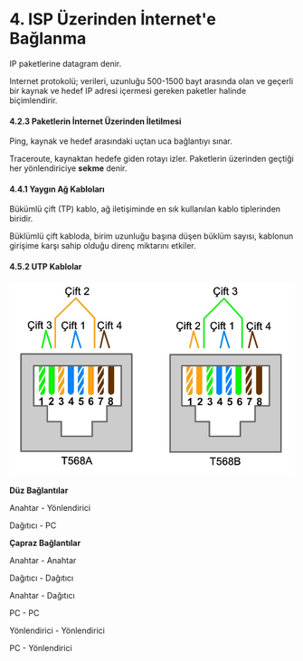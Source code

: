 # 4. ISP Üzerinden İnternet'e Bağlanma

IP paketlerine datagram denir.

Internet protokolü; verileri, uzunluğu 500-1500 bayt arasında olan ve geçerli bir kaynak ve hedef IP adresi içermesi gereken paketler halinde biçimlendirir.

#### 4.2.3 Paketlerin İnternet Üzerinden İletilmesi

Ping, kaynak ve hedef arasındaki uçtan uca bağlantıyı sınar.

Traceroute, kaynaktan hedefe giden rotayı izler. Paketlerin üzerinden geçtiği her yönlendiriciye **sekme** denir.

#### 4.4.1 Yaygın Ağ Kabloları

Bükümlü çift (TP) kablo, ağ iletişiminde en sık kullanılan kablo tiplerinden biridir.

Büklümlü çift kabloda, birim uzunluğu başına düşen büklüm sayısı, kablonun girişime karşı sahip olduğu direnç miktarını etkiler.

#### 4.5.2 UTP Kablolar

![](./4-Photos/4-5-2.jpeg)

**Düz Bağlantılar**

Anahtar - Yönlendirici

Dağıtıcı - PC

**Çapraz Bağlantılar**

Anahtar - Anahtar

Dağıtıcı - Dağıtıcı

Anahtar - Dağıtıcı

PC - PC

Yönlendirici - Yönlendirici

PC - Yönlendirici


